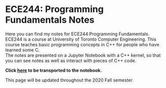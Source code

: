 # ECE244: Programming Fundamentals Notes
Here you can find my notes for ECE244:Programming Fundamentals.  
ECE244 is a course at University of Toronto Computer Engineering. This course teaches basic programming concepts in C++ for people who have learned some C.  
The notes are presented on a Jupyter Notebook with a C++ kernel, so that you can see notes as well as interact with pieces of C++ code.  

**Click [here]() to be transported to the notebook.**  

This page will be updated throughout the 2020 Fall semester.
